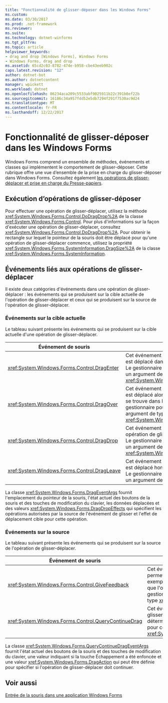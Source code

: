 ```yaml
---
title: "Fonctionnalité de glisser-déposer dans les Windows Forms"
ms.custom: 
ms.date: 03/30/2017
ms.prod: .net-framework
ms.reviewer: 
ms.suite: 
ms.technology: dotnet-winforms
ms.tgt_pltfrm: 
ms.topic: article
helpviewer_keywords:
- drag and drop [Windows Forms], Windows Forms
- Windows Forms, drag and drop
ms.assetid: 65cd2c03-8782-474e-b958-cbe43eeb902c
caps.latest.revision: "12"
author: dotnet-bot
ms.author: dotnetcontent
manager: wpickett
ms.workload: dotnet
ms.openlocfilehash: 86234aca209c5533abf9025911b22c391b0ef22b
ms.sourcegitcommit: 16186c34a957fdd52e5db7294f291f7530ac9d24
ms.translationtype: MT
ms.contentlocale: fr-FR
ms.lasthandoff: 12/22/2017
---
```

# <a name="drag-and-drop-functionality-in-windows-forms"></a>Fonctionnalité de glisser-déposer dans les Windows Forms
Windows Forms comprend un ensemble de méthodes, événements et classes qui implémentent le comportement de glisser-déposer. Cette rubrique offre une vue d’ensemble de la prise en charge du glisser-déposer dans Windows Forms.  Consultez également [les opérations de glisser-déplacer et prise en charge du Presse-papiers](http://msdn.microsoft.com/library/fe5ebfwe\(v=vs.110\)).  
  
## <a name="performing-drag-and-drop-operations"></a>Exécution d’opérations de glisser-déposer  
 Pour effectuer une opération de glisser-déplacer, utilisez la méthode <xref:System.Windows.Forms.Control.DoDragDrop%2A> de la classe <xref:System.Windows.Forms.Control>. Pour plus d'informations sur la façon d'exécuter une opération de glisser-déplacer, consultez <xref:System.Windows.Forms.Control.DoDragDrop%2A>. Pour obtenir le rectangle sur lequel le pointeur de la souris doit être déplacé pour qu'une opération de glisser-déplacer commence, utilisez la propriété <xref:System.Windows.Forms.SystemInformation.DragSize%2A> de la classe <xref:System.Windows.Forms.SystemInformation>.  
  
## <a name="events-related-to-drag-and-drop-operations"></a>Événements liés aux opérations de glisser-déplacer  
 Il existe deux catégories d'événements dans une opération de glisser-déplacer : les événements qui se produisent sur la cible actuelle de l'opération de glisser-déplacer et ceux qui se produisent sur la source de l'opération de glisser-déplacer.  
  
### <a name="events-on-the-current-target"></a>Événements sur la cible actuelle  
 Le tableau suivant présente les événements qui se produisent sur la cible actuelle d'une opération de glisser-déplacer.  
  
|Événement de souris|Description|  
|-----------------|-----------------|  
|<xref:System.Windows.Forms.Control.DragEnter>|Cet événement se produit quand un objet est déplacé dans les limites d'un contrôle. Le gestionnaire pour cet événement reçoit un argument de type <xref:System.Windows.Forms.DragEventArgs>.|  
|<xref:System.Windows.Forms.Control.DragOver>|Cet événement se produit quand un objet est déplacé alors que le pointeur de la souris se trouve dans les limites du contrôle. Le gestionnaire pour cet événement reçoit un argument de type <xref:System.Windows.Forms.DragEventArgs>.|  
|<xref:System.Windows.Forms.Control.DragDrop>|Cet événement se produit quand une opération de glisser-déposer est terminée. Le gestionnaire pour cet événement reçoit un argument de type <xref:System.Windows.Forms.DragEventArgs>.|  
|<xref:System.Windows.Forms.Control.DragLeave>|Cet événement se produit quand un objet est déplacé hors des limites d'un contrôle. Le gestionnaire pour cet événement reçoit un argument de type <xref:System.EventArgs>.|  
  
 La classe <xref:System.Windows.Forms.DragEventArgs> fournit l'emplacement du pointeur de la souris, l'état actuel des boutons de la souris et des touches de modification du clavier, les données déplacées et des valeurs <xref:System.Windows.Forms.DragDropEffects> qui spécifient les opérations autorisées par la source de l'événement de glisser et l'effet de déplacement cible pour cette opération.  
  
### <a name="events-on-the-source"></a>Événements sur la source  
 Le tableau suivant présente les événements qui se produisent sur la source de l'opération de glisser-déplacer.  
  
|Événement de souris|Description|  
|-----------------|-----------------|  
|<xref:System.Windows.Forms.Control.GiveFeedback>|Cet événement se produit pendant une opération glisser. Il permet de fournir une aide visuelle à l'utilisateur (par exemple la modification du pointeur de souris) pour signaler que l'opération de glisser-déplacer est en cours. Le gestionnaire pour cet événement reçoit un argument de type <xref:System.Windows.Forms.GiveFeedbackEventArgs>.|  
|<xref:System.Windows.Forms.Control.QueryContinueDrag>|Cet événement se produit pendant une opération de glisser-déposer et permet à la source de cette opération de déterminer si l’opération doit être annulée. Le gestionnaire pour cet événement reçoit un argument de type <xref:System.Windows.Forms.QueryContinueDragEventArgs>.|  
  
 La classe <xref:System.Windows.Forms.QueryContinueDragEventArgs> fournit l'état actuel des boutons de la souris et des touches de modification du clavier, une valeur indiquant si la touche Échappement a été enfoncée et une valeur <xref:System.Windows.Forms.DragAction> qui peut être définie pour spécifier si l'opération de glisser-déplacer doit continuer.  
  
## <a name="see-also"></a>Voir aussi  
 [Entrée de la souris dans une application Windows Forms](../../../docs/framework/winforms/mouse-input-in-a-windows-forms-application.md)
